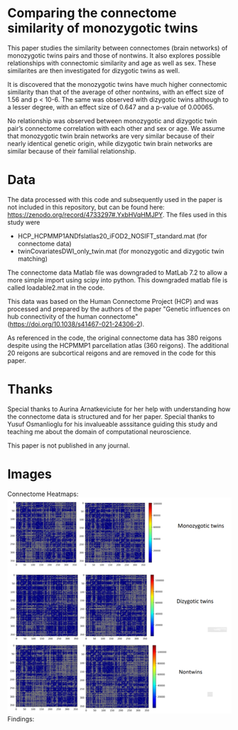 # Comparing the connectome similarity of monozygotic twins

This paper studies the similarity between connectomes (brain networks) of monozygotic twins pairs and those of nontwins. It also explores possible relationships with connectomic similarity and age as well as sex. These similarites are then investigated for dizygotic twins as well.

It is discovered that the monozygotic twins have much higher connectomic similarity than that of the average of other nontwins, with an effect size of 1.56 and 
p < 10-6. The same was observed with dizygotic twins although to a lesser degree, with an effect size of 0.647 and a p-value of 0.00065. 

No relationship was observed between monozygotic and dizygotic twin pair’s connectome correlation with each other and sex or age. We assume that monozygotic twin brain 
networks are very similar because of their nearly identical genetic origin, while dizygotic twin brain networks are similar because of their familial relationship.

# Data

The data processed with this code and subsequently used in the paper is not included in this repository, but can be found here: https://zenodo.org/record/4733297#.YxbHVqHMJPY. The files used in this study were 
- HCP_HCPMMP1ANDfslatlas20_iFOD2_NOSIFT_standard.mat (for connectome data)
- twinCovariatesDWI_only_twin.mat (for monozygotic and dizygotic twin matching)

The connectome data Matlab file was downgraded to MatLab 7.2 to allow a more simple import using scipy into python. This downgraded matlab file is called loadable2.mat in the code.

This data was based on the Human Connectome Project (HCP) and was processed and prepared by the authors of the paper "Genetic influences on hub connectivity of the human connectome" (https://doi.org/10.1038/s41467-021-24306-2).

As referenced in the code, the original connectome data has 380 reigons despite using the HCPMMP1 parcellation atlas (360 reigons). The additional 20 reigons are subcortical reigons and are removed in the code for this paper.

# Thanks

Special thanks to Aurina Arnatkeviciute for her help with understanding how the connectome data is structured and for her paper.
Special thanks to Yusuf Osmanlioglu for his invalueable asssitance guiding this study and teaching me about the domain of computational neuroscience.

This paper is not published in any journal.

# Images

Connectome Heatmaps:
![Connectome Heatmaps](https://github.com/eversolea/twins-brainNetworkSimilarity/blob/main/resultsCode/connectomeHeatMaps.png)
Findings:
